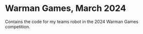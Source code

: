 # Warman Games, March 2024

Contains the code for my teams robot in the 2024 Warman Games competition.
